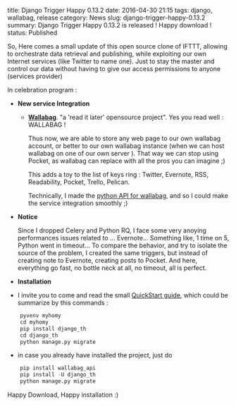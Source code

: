 title: Django Trigger Happy 0.13.2
date: 2016-04-30 21:15
tags: django, wallabag, release
category: News
slug: django-trigger-happy-0.13.2
summary: Django Trigger Happy 0.13.2 is released ! Happy download !
status: Published


So, Here comes a small update of this open source clone of IFTTT, allowing to orchestrate data retrieval and publishing, while exploiting our own Internet services (like Twitter to name one). Just to stay the master and control our data without having to give our access permissions to anyone (services provider)

In celebration program :


* **New service Integration** 

  * [**Wallabag**](https://www.wallabag.org). "a 'read it later' opensource project". Yes you read well : WALLABAG ! 

    Thus now, we are able to store any web page to our own wallabag account, or better to our own wallabag instance (when we can host wallabag on one of our own server ). That way we can stop using Pocket, as wallabag can replace with all the pros you can imagine ;)

    This adds a toy to the list of keys ring : Twitter, Evernote, RSS, Readability, Pocket, Trello, Pelican. 

    Technically, I made the [python API for wallabag](https://github.com/foxmask/wallabag_api), and so I could make the service integration smoothly ;)

* **Notice**
  
  Since I dropped Celery and Python RQ, I face some very anoying performances issues related to ... Evernote... Something like, 1 time on 5, Python went in timeout... To compare the behavior, and try to isolate the source of the problem, I created the same triggers, but instead of creating note to Evernote, creating posts to Pocket. And here, everything go fast, no bottle neck at all, no timeout, all is perfect.


* **Installation**

 * I invite you to come and read the small [QuickStart guide](http://trigger-happy.readthedocs.org/en/latest/quickstart.html), which could be summarize by this commands :

```python
    pyvenv myhomy
    cd myhomy
    pip install django_th
    cd django_th
    python manage.py migrate
```

 * in case you already have installed the project, just do 

```python
    pip install wallabag_api
    pip install -U django_th
    python manage.py migrate
```


Happy Download, Happy installation :)
